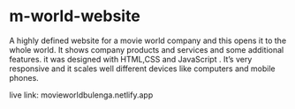 # m-world-website
A highly defined website for a movie world company and this opens it to the whole world.
It shows company products and services and some additional features. it was designed with HTML,CSS and JavaScript . 
It’s very responsive and it scales well different devices like computers and mobile phones.



live link: movieworldbulenga.netlify.app
